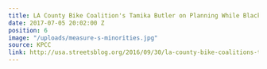```yaml
---
title: LA County Bike Coalition's Tamika Butler on Planning While Black
date: 2017-07-05 20:02:00 Z
position: 6
image: "/uploads/measure-s-minorities.jpg"
source: KPCC
link: http://usa.streetsblog.org/2016/09/30/la-county-bike-coalitions-tamika-butler-on-planning-while-black/
---
```



